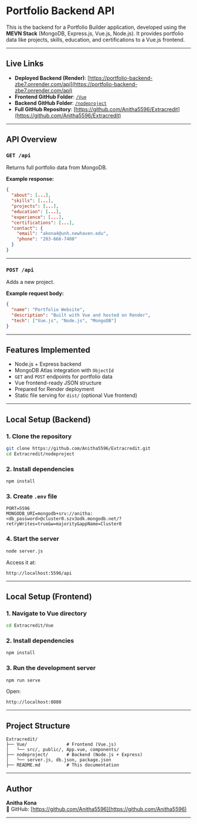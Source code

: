 # Portfolio Backend API

This is the backend for a Portfolio Builder application, developed using the **MEVN Stack** (MongoDB, Express.js, Vue.js, Node.js). It provides portfolio data like projects, skills, education, and certifications to a Vue.js frontend.

---

## Live Links

- **Deployed Backend (Render)**: [https://portfolio-backend-zbe7.onrender.com/api](https://portfolio-backend-zbe7.onrender.com/api)
- **Frontend GitHub Folder**: [`/Vue`](https://github.com/Anitha5596/Extracredit/tree/main/Vue)
- **Backend GitHub Folder**: [`/nodeproject`](https://github.com/Anitha5596/Extracredit/tree/main/nodeproject)
- **Full GitHub Repository**: [https://github.com/Anitha5596/Extracredit](https://github.com/Anitha5596/Extracredit)

---

## API Overview

### `GET /api`

Returns full portfolio data from MongoDB.

**Example response:**
```json
{
  "about": [...],
  "skills": [...],
  "projects": [...],
  "education": [...],
  "experience": [...],
  "certifications": [...],
  "contact": {
    "email": "akona4@unh.newhaven.edu",
    "phone": "203-666-7400"
  }
}
```

---

### `POST /api`

Adds a new project.

**Example request body:**
```json
{
  "name": "Portfolio Website",
  "description": "Built with Vue and hosted on Render",
  "tech": ["Vue.js", "Node.js", "MongoDB"]
}
```

---

## Features Implemented

- Node.js + Express backend
- MongoDB Atlas integration with `ObjectId`
- `GET` and `POST` endpoints for portfolio data
- Vue frontend-ready JSON structure
- Prepared for Render deployment
- Static file serving for `dist/` (optional Vue frontend)

---

## Local Setup (Backend)

### 1. Clone the repository
```bash
git clone https://github.com/Anitha5596/Extracredit.git
cd Extracredit/nodeproject
```

### 2. Install dependencies
```bash
npm install
```

### 3. Create `.env` file
```
PORT=5596
MONGODB_URI=mongodb+srv://anitha:<db_password>@cluster0.szv3odk.mongodb.net/?retryWrites=true&w=majority&appName=Cluster0
```

### 4. Start the server
```bash
node server.js
```

Access it at:
```
http://localhost:5596/api
```

---

## Local Setup (Frontend)

### 1. Navigate to Vue directory
```bash
cd Extracredit/Vue
```

### 2. Install dependencies
```bash
npm install
```

### 3. Run the development server
```bash
npm run serve
```

Open:
```
http://localhost:8080
```

---

## Project Structure

```
Extracredit/
├── Vue/               # Frontend (Vue.js)
│   └── src/, public/, App.vue, components/
├── nodeproject/       # Backend (Node.js + Express)
│   └── server.js, db.json, package.json
├── README.md          # This documentation
```

---

## Author

**Anitha Kona**  
🔗 GitHub: [https://github.com/Anitha5596](https://github.com/Anitha5596)

---
